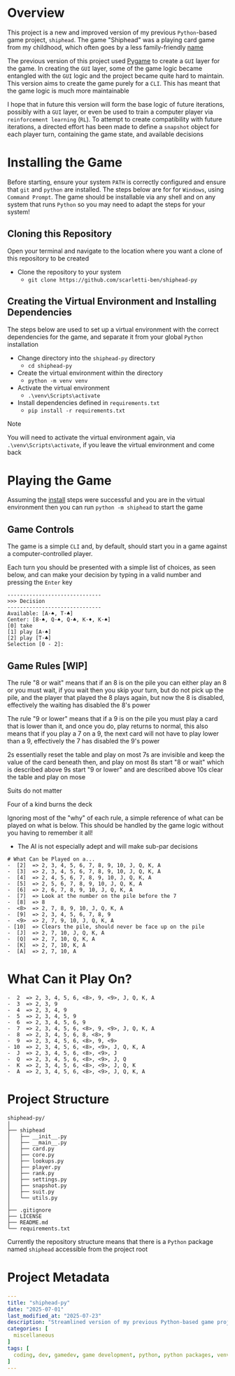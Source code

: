 # Overview
This project is a new and improved version of my previous `Python`-based game project, `shiphead`. The game "Shiphead" was a playing card game from my childhood, which often goes by a less family-friendly [name](https://en.wikipedia.org/wiki/Shithead_(card_game))

The previous version of this project used [Pygame](https://www.pygame.org/wiki/about) to create a `GUI` layer for the game. In creating the `GUI` layer, some of the game logic became entangled with the `GUI` logic and the project became quite hard to maintain. This version aims to create the game purely for a `CLI`. This has meant that the game logic is much more maintainable

I hope that in future this version will form the base logic of future iterations, possibly with a `GUI` layer, or even be used to train a computer player via `reinforcement learning` (`RL`). To attempt to create compatibility with future iterations, a directed effort has been made to define a `snapshot` object for each player turn, containing the game state, and available decisions

# Installing the Game
Before starting, ensure your system `PATH` is correctly configured and ensure that `git` and `python` are installed. The steps below are for for `Windows`, using `Command Prompt`. The game should be installable via any shell and on any system that runs `Python` so you may need to adapt the steps for your system!

## Cloning this Repository
Open your terminal and navigate to the location where you want a clone of this repository to be created
- Clone the repository to your system
    - `git clone https://github.com/scarletti-ben/shiphead-py`

## Creating the Virtual Environment and Installing Dependencies
The steps below are used to set up a virtual environment with the correct dependencies for the game, and separate it from your global `Python` installation
- Change directory into the `shiphead-py` directory
    - `cd shiphead-py`
- Create the virtual environment within the directory
    - `python -m venv venv`
- Activate the virtual environment
    -  `.\venv\Scripts\activate`
- Install dependencies defined in `requirements.txt`
    - `pip install -r requirements.txt`

> [!NOTE]
> You will need to activate the virtual environment again, via `.\venv\Scripts\activate`, if you leave the virtual environment and come back

# Playing the Game
Assuming the [install](#installing-the-game) steps were successful and you are in the virtual environment then you can run `python -m shiphead` to start the game

## Game Controls
The game is a simple `CLI` and, by default, should start you in a game against a computer-controlled player. 

Each turn you should be presented with a simple list of choices, as seen below, and can make your decision by typing in a valid number and pressing the `Enter` key
```text
------------------------------
>>> Decision
------------------------------
Available: [A·♠, T·♣]
Center: [8·♠, Q·♠, Q·♣, K·♦, K·♠]
[0] take
[1] play [A·♠]
[2] play [T·♣]
Selection [0 - 2]:
```

## Game Rules [WIP]

The rule "8 or wait" means that if an 8 is on the pile you can either play an 8 or you must wait, if you wait then you skip your turn, but do not pick up the pile, and the player that played the 8 plays again, but now the 8 is disabled, effectively the waiting has disabled the 8's power

The rule "9 or lower" means that if a 9 is on the pile you must play a card that is lower than it, and once you do, play returns to normal, this also means that if you play a 7 on a 9, the next card will not have to play lower than a 9, effectively the 7 has disabled the 9's power

2s essentially reset the table and play on most
7s are invisible and keep the value of the card beneath then, and play on most
8s start "8 or wait" which is described above
9s start "9 or lower" and are described above
10s clear the table and play on mose

Suits do not matter

Four of a kind burns the deck


Ignoring most of the "why" of each rule, a simple reference of what can be played on what is below. This should be handled by the game logic without you having to remember it all!

- The AI is not especially adept and will make sub-par decisions

```text
# What Can be Played on a...
-  [2]  => 2, 3, 4, 5, 6, 7, 8, 9, 10, J, Q, K, A
-  [3]  => 2, 3, 4, 5, 6, 7, 8, 9, 10, J, Q, K, A
-  [4]  => 2, 4, 5, 6, 7, 8, 9, 10, J, Q, K, A
-  [5]  => 2, 5, 6, 7, 8, 9, 10, J, Q, K, A
-  [6]  => 2, 6, 7, 8, 9, 10, J, Q, K, A
-  [7]  => Look at the number on the pile before the 7
-  [8]  => 8
-  <8>  => 2, 7, 8, 9, 10, J, Q, K, A
-  [9]  => 2, 3, 4, 5, 6, 7, 8, 9
-  <9>  => 2, 7, 9, 10, J, Q, K, A
- [10]  => Clears the pile, should never be face up on the pile
-  [J]  => 2, 7, 10, J, Q, K, A
-  [Q]  => 2, 7, 10, Q, K, A
-  [K]  => 2, 7, 10, K, A
-  [A]  => 2, 7, 10, A
```

# What Can it Play On?
```text
-  2  => 2, 3, 4, 5, 6, <8>, 9, <9>, J, Q, K, A
-  3  => 2, 3, 9
-  4  => 2, 3, 4, 9
-  5  => 2, 3, 4, 5, 9
-  6  => 2, 3, 4, 5, 6, 9
-  7  => 2, 3, 4, 5, 6, <8>, 9, <9>, J, Q, K, A
-  8  => 2, 3, 4, 5, 6, 8, <8>, 9
-  9  => 2, 3, 4, 5, 6, <8>, 9, <9>
- 10  => 2, 3, 4, 5, 6, <8>, <9>, J, Q, K, A
-  J  => 2, 3, 4, 5, 6, <8>, <9>, J
-  Q  => 2, 3, 4, 5, 6, <8>, <9>, J, Q
-  K  => 2, 3, 4, 5, 6, <8>, <9>, J, Q, K
-  A  => 2, 3, 4, 5, 6, <8>, <9>, J, Q, K, A
```

# Project Structure

```text
shiphead-py/
│
├── shiphead
│   ├── __init__.py
│   ├── __main__.py
│   ├── card.py
│   ├── core.py
│   ├── lookups.py
│   ├── player.py
│   ├── rank.py
│   ├── settings.py
│   ├── snapshot.py
│   ├── suit.py
│   └── utils.py
│
├── .gitignore
├── LICENSE
├── README.md
└── requirements.txt
```

Currently the repository structure means that there is a `Python` package named `shiphead` accessible from the project root

# Project Metadata
```yaml
---
title: "shiphead-py"
date: "2025-07-01"
last_modified_at: "2025-07-23"
description: "Streamlined version of my previous Python-based game project, shiphead. The game "Shiphead" was a playing card game from my childhood"
categories: [
  miscellaneous
]
tags: [
  coding, dev, gamedev, game development, python, python packages, venv, virtual environment, cli, command line interface, terminal, command prompt, gaming, card game, playing cards, shiphead
]
---
```
